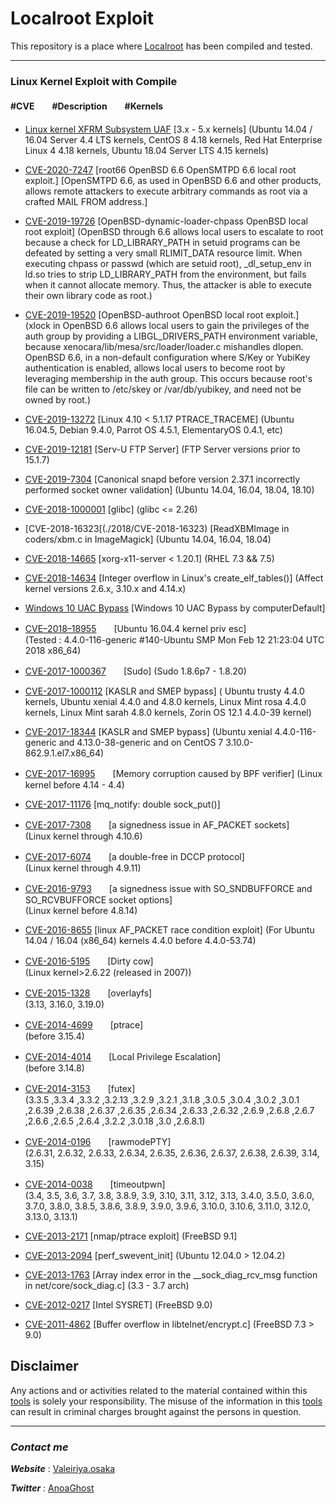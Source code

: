 # Localroot Exploit

This repository is a place where [Localroot](./) has been compiled and tested.


***
### Linux Kernel Exploit with Compile
#### #CVE　　#Description　　#Kernels 

- [Linux kernel XFRM Subsystem UAF](./XFM-PoC)  [3.x - 5.x kernels]  (Ubuntu 14.04 / 16.04 Server 4.4 LTS kernels, CentOS 8 4.18 kernels, Red Hat Enterprise Linux 4 4.18 kernels, Ubuntu 18.04 Server LTS 4.15 kernels)

- [CVE-2020-7247](./2020/CVE-2020-7247)  [root66 OpenBSD 6.6 OpenSMTPD 6.6 local root exploit.]  [OpenSMTPD 6.6, as used in OpenBSD 6.6 and other products, allows remote attackers to execute arbitrary commands as root via a crafted MAIL FROM address.]

- [CVE-2019-19726](./2019/CVE-2019-19726)  [OpenBSD-dynamic-loader-chpass OpenBSD local root exploit]  (OpenBSD through 6.6 allows local users to escalate to root because a check for LD_LIBRARY_PATH in setuid programs can be defeated by setting a very small RLIMIT_DATA resource limit. When executing chpass or passwd (which are setuid root), _dl_setup_env in ld.so tries to strip LD_LIBRARY_PATH from the environment, but fails when it cannot allocate memory. Thus, the attacker is able to execute their own library code as root.)

- [CVE-2019-19520](./2019/CVE-2019-19520)  [OpenBSD-authroot OpenBSD local root exploit.]
(xlock in OpenBSD 6.6 allows local users to gain the privileges of the auth group by providing a LIBGL_DRIVERS_PATH environment variable, because xenocara/lib/mesa/src/loader/loader.c mishandles dlopen. OpenBSD 6.6, in a non-default configuration where S/Key or YubiKey authentication is enabled, allows local users to become root by leveraging membership in the auth group. This occurs because root's file can be written to /etc/skey or /var/db/yubikey, and need not be owned by root.)

- [CVE-2019-13272](./2019/CVE-2019/13272)  [Linux 4.10 < 5.1.17 PTRACE_TRACEME]
(Ubuntu 16.04.5, Debian 9.4.0, Parrot OS 4.5.1, ElementaryOS 0.4.1, etc)

- [CVE-2019-12181](./2019/CVE-2019-12181)  [Serv-U FTP Server]
(FTP Server versions prior to 15.1.7)

- [CVE-2019-7304](./2019/CVE-2019-7304)  [Canonical snapd before version 2.37.1 incorrectly performed socket owner validation]
(Ubuntu 14.04, 16.04, 18.04, 18.10)

- [CVE-2018-1000001](./2018/CVE-2018-1000001/)  [glibc]
(glibc <= 2.26)

- [CVE-2018-16323[(./2018/CVE-2018-16323)  [ReadXBMImage in coders/xbm.c in ImageMagick]
(Ubuntu 14.04, 16.04, 18.04)

- [CVE-2018-14665](./2018/CVE-2018-14665)  [xorg-x11-server < 1.20.1]
(RHEL 7.3 && 7.5)

- [CVE-2018-14634](./2018/CVE-2018-14634)  [Integer overflow in Linux's create_elf_tables()]
(Affect kernel versions 2.6.x, 3.10.x and 4.14.x)

- [Windows 10 UAC Bypass](./Windows)  [Windows 10 UAC Bypass by computerDefault]

- [CVE–2018–18955](./2018/)　　[Ubuntu 16.04.4 kernel priv esc]  
(Tested : 4.4.0-116-generic #140-Ubuntu SMP Mon Feb 12 21:23:04 UTC 2018 x86_64) 

- [CVE-2017-1000367](./2017/CVE-2017-1000367)　　[Sudo]
(Sudo 1.8.6p7 - 1.8.20)  

- [CVE-2017-1000112](./2017/CVE-2017-1000112)  [KASLR and SMEP bypass]
( Ubuntu trusty 4.4.0 kernels, Ubuntu xenial 4.4.0 and 4.8.0 kernels, Linux Mint rosa 4.4.0 kernels, Linux Mint sarah 4.8.0 kernels, Zorin OS 12.1 4.4.0-39 kernel)

- [CVE-2017-18344](./2017/CVE-2017-18344)  [KASLR and SMEP bypass]
(Ubuntu xenial 4.4.0-116-generic and 4.13.0-38-generic and on CentOS 7 3.10.0-862.9.1.el7.x86_64)

- [CVE-2017-16995](./2017/CVE-2017-16995)　　[Memory corruption caused by BPF verifier] 
(Linux kernel before 4.14 - 4.4)

- [CVE-2017-11176](./2017/CVE-2017-11176)  [mq_notify: double sock_put()]

- [CVE-2017-7308](./2017/CVE-2017-7308)　　[a signedness issue in AF\_PACKET sockets]  
(Linux kernel through 4.10.6)  

- [CVE-2017-6074](./2017/CVE-2017-6074)　　[a double-free in DCCP protocol]  
(Linux kernel through 4.9.11)  

- [CVE-2016-9793](./2016/CVE-2016-9793)　　[a signedness issue with SO\_SNDBUFFORCE and SO\_RCVBUFFORCE socket options]  
(Linux kernel before 4.8.14)  

- [CVE-2016-8655](./2016/CVE-2016-8655)  [linux AF_PACKET race condition exploit]
(For Ubuntu 14.04 / 16.04 (x86_64) kernels 4.4.0 before 4.4.0-53.74)

- [CVE-2016-5195](./2016/CVE-2016-5195)　　[Dirty cow]  
(Linux kernel>2.6.22 (released in 2007))  

- [CVE-2015-1328](./2015/CVE-2015-1328)　　[overlayfs]  
(3.13, 3.16.0, 3.19.0)  

- [CVE-2014-4699](./2014/CVE-2014-4699/)　　[ptrace]  
(before 3.15.4)  

- [CVE-2014-4014](./2014/CVE-2014-4014/)　　[Local Privilege Escalation]  
(before 3.14.8)  

- [CVE-2014-3153](./2014/CVE-2014-3153/)　　[futex]  
(3.3.5 ,3.3.4 ,3.3.2 ,3.2.13 ,3.2.9 ,3.2.1 ,3.1.8 ,3.0.5 ,3.0.4 ,3.0.2 ,3.0.1 ,2.6.39 ,2.6.38 ,2.6.37 ,2.6.35 ,2.6.34 ,2.6.33 ,2.6.32 ,2.6.9 ,2.6.8 ,2.6.7 ,2.6.6 ,2.6.5 ,2.6.4 ,3.2.2 ,3.0.18 ,3.0 ,2.6.8.1)  

- [CVE-2014-0196](./2014/CVE-2014-0196/)　　[rawmodePTY]  
(2.6.31, 2.6.32, 2.6.33, 2.6.34, 2.6.35, 2.6.36, 2.6.37, 2.6.38, 2.6.39, 3.14, 3.15)  

- [CVE-2014-0038](./2014/CVE-2014-0038/)　　[timeoutpwn]  
(3.4, 3.5, 3.6, 3.7, 3.8, 3.8.9, 3.9, 3.10, 3.11, 3.12, 3.13, 3.4.0, 3.5.0, 3.6.0, 3.7.0, 3.8.0, 3.8.5, 3.8.6, 3.8.9, 3.9.0, 3.9.6, 3.10.0, 3.10.6, 3.11.0, 3.12.0, 3.13.0, 3.13.1)  

- [CVE-2013-2171](./2013/CVE-2013-2171/)  [nmap/ptrace exploit]
(FreeBSD 9.1]

- [CVE-2013-2094](./2013/CVE-2013-2094/)  [perf_swevent_init]
(Ubuntu 12.04.0 > 12.04.2)

- [CVE-2013-1763](./2013/CVE-2013-1763/)  [Array index error in the __sock_diag_rcv_msg function in net/core/sock_diag.c]
(3.3 - 3.7 arch)

- [CVE-2012-0217](./2012/CVE-2012-0217/)  [Intel SYSRET]
(FreeBSD 9.0)

- [CVE-2011-4862](./2011/CVE-2011-4862/)  [Buffer overflow in libtelnet/encrypt.c]
(FreeBSD 7.3 > 9.0)

## Disclaimer
Any actions and or activities related to the material contained within this [tools](./) is solely your responsibility. The misuse of the information in this [tools](./) can result in criminal charges brought against the persons in question.

***

### ***Contact me***
***Website*** : [Valeiriya.osaka](https://github.valeiriya.osaka/)

***Twitter*** : [AnoaGhost](https://twitter.com/AnoaGhost)
###
